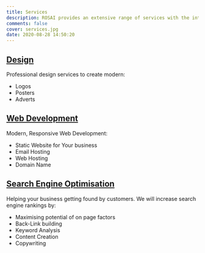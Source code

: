 ```yaml
---
title: Services
description: ROSAI provides an extensive range of services with the intent of helping business build their web presence and develop their brand. Ranging from Graphic Design to Website Development.
comments: false
cover: services.jpg
date: 2020-08-28 14:50:20
---
```

## [Design](/design)

Professional design services to create modern:
* Logos
* Posters
* Adverts

## [Web Development](/webdev)

Modern, Responsive Web Development:
* Static Website for Your business
* Email Hosting
* Web Hosting
* Domain Name

## [Search Engine Optimisation](/seo)

Helping your business getting found by customers. We will increase search engine rankings by:
* Maximising potential of on page factors
* Back-Link building
* Keyword Analysis
* Content Creation
* Copywriting
